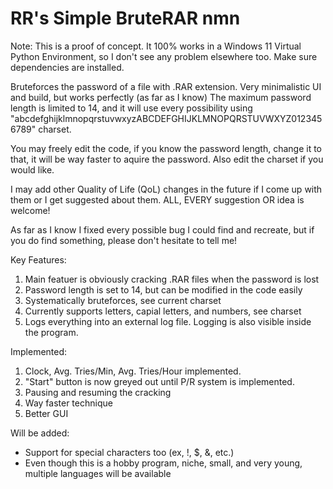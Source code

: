 # RR's Simple BruteRAR nmn

Note: This is a proof of concept. It 100% works in a Windows 11 Virtual Python Environment, so I don't see any problem elsewhere too. Make sure dependencies are installed.

Bruteforces the password of a file with .RAR extension. Very minimalistic UI and build, but works perfectly (as far as I know) The maximum password length is limited to 14, and it will use every possibility using "abcdefghijklmnopqrstuvwxyzABCDEFGHIJKLMNOPQRSTUVWXYZ0123456789" charset.

You may freely edit the code, if you know the password length, change it to that, it will be way faster to aquire the password. Also edit the charset if you would like.

I may add other Quality of Life (QoL) changes in the future if I come up with them or I get suggested about them. ALL, EVERY suggestion OR idea is welcome!

As far as I know I fixed every possible bug I could find and recreate, but if you do find something, please don't hesitate to tell me!

Key Features:

1. Main featuer is obviously cracking .RAR files when the password is lost
2. Password length is set to 14, but can be modified in the code easily
3. Systematically bruteforces, see current charset
4. Currently supports letters, capial letters, and numbers, see charset
5. Logs everything into an external log file. Logging is also visible inside the program.

Implemented:

1. Clock, Avg. Tries/Min, Avg. Tries/Hour implemented. 
2. "Start" button is now greyed out until P/R system is implemented.
3. Pausing and resuming the cracking
4. Way faster technique
5. Better GUI

Will be added:
 
- Support for special characters too (ex, !, $, &, etc.)
- Even though this is a hobby program, niche, small, and very young, multiple languages will be available
